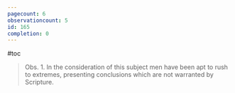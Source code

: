 ```yaml
---
pagecount: 6
observationcount: 5
id: 165
completion: 0
---
```

#toc

>Obs. 1. In the consideration of this subject men have been apt to rush to extremes, presenting conclusions which are not warranted by Scripture.